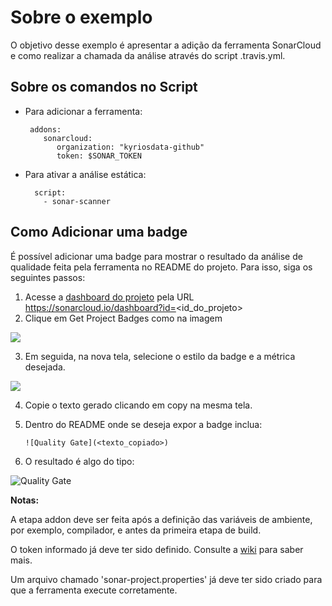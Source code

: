 # Sobre o exemplo
O objetivo desse exemplo é apresentar a adição da ferramenta SonarCloud e como realizar a chamada da análise através do script .travis.yml.

## Sobre os comandos no Script

* Para adicionar a ferramenta: 
       
       addons:
          sonarcloud:
             organization: "kyriosdata-github" 
             token: $SONAR_TOKEN               

* Para ativar a análise estática:

        script:
          - sonar-scanner
          
## Como Adicionar uma badge

É possível adicionar uma badge para mostrar o resultado da análise de qualidade feita pela ferramenta no README do projeto. Para isso, siga os seguintes passos:

1. Acesse a [dashboard do projeto](https://sonarcloud.io/dashboard?id=ecc) pela URL https://sonarcloud.io/dashboard?id=<id_do_projeto>
2. Clique em Get Project Badges como na imagem

![](https://i.imgur.com/fKiOkud.png)

3. Em seguida, na nova tela, selecione o estilo da badge e a métrica desejada. 

![](https://i.imgur.com/UXW2SbN.png)

4. Copie o texto gerado clicando em copy na mesma tela.

5. Dentro do README onde se deseja expor a badge inclua:

       ![Quality Gate](<texto_copiado>)
     
6. O resultado é algo do tipo: 

![Quality Gate](https://sonarcloud.io/api/project_badges/measure?project=ecc&metric=alert_status)

**Notas:** 

A etapa addon deve ser feita após a definição das variáveis de ambiente, por exemplo, compilador, e antes da primeira etapa de
build.

O token informado já deve ter sido definido. Consulte a [wiki](https://github.com/kyriosdata/ecc/wiki/SonarCloud#primeiros-passos) para 
saber mais.

Um arquivo chamado 'sonar-project.properties' já deve ter sido criado para que a ferramenta execute corretamente.
